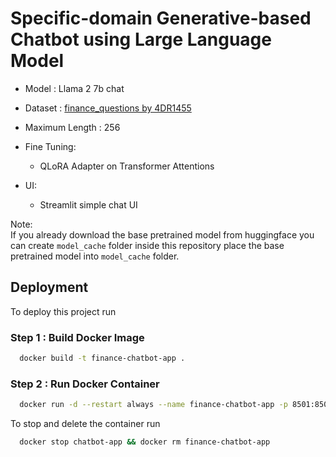 # Specific-domain Generative-based Chatbot using Large Language Model

- Model : Llama 2 7b chat
- Dataset : [finance_questions by 4DR1455](https://huggingface.co/datasets/4DR1455/finance_questions)
- Maximum Length : 256
- Fine Tuning:
    * QLoRA Adapter on Transformer Attentions

- UI:
    * Streamlit simple chat UI

Note: \
If you already download the base pretrained model from huggingface you can create `model_cache` folder inside this repository place the base pretrained model into `model_cache` folder.

## Deployment

To deploy this project run

### Step 1 : Build Docker Image
```bash
  docker build -t finance-chatbot-app .
```

### Step 2 : Run Docker Container
```bash
  docker run -d --restart always --name finance-chatbot-app -p 8501:8501 finance-chatbot-app
```

To stop and delete the container run
```bash
  docker stop chatbot-app && docker rm finance-chatbot-app
```

